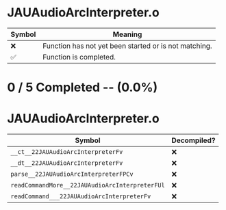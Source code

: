 # JAUAudioArcInterpreter.o
| Symbol | Meaning 
| ------------- | ------------- 
| :x: | Function has not yet been started or is not matching. 
| :white_check_mark: | Function is completed. 


# 0 / 5 Completed -- (0.0%)
# JAUAudioArcInterpreter.o
| Symbol | Decompiled? |
| ------------- | ------------- |
| `__ct__22JAUAudioArcInterpreterFv` | :x: |
| `__dt__22JAUAudioArcInterpreterFv` | :x: |
| `parse__22JAUAudioArcInterpreterFPCv` | :x: |
| `readCommandMore__22JAUAudioArcInterpreterFUl` | :x: |
| `readCommand___22JAUAudioArcInterpreterFv` | :x: |
